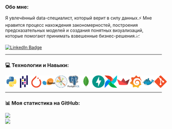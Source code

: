 ### Обо мне:
Я увлечённый data-специалист, который верит в силу данных.⚡ Мне нравится процесс нахождения закономерностей, построения предсказательных моделей и создания понятных визуализаций, которые помогают принимать взвешенные бизнес-решения.📈

<div id="badges" align="left">
  <a href="https://www.linkedin.com/in/mikhail-lodygin/" target=”_blank”>
  <img src="https://img.shields.io/badge/LinkedIn-blue?style=for-the-badge&logo=linkedin&logoColor=white" alt="LinkedIn Badge"/>
  </a>
</div>

 ---
 
### 💻 Технологии и Навыки:

<div style="display: flex; justify-content: space-around;">
  <img src="https://github.com/devicons/devicon/blob/master/icons/python/python-original.svg" title="Python"  alt="Python" width="40" height="40"/>

  <img src="https://github.com/devicons/devicon/blob/master/icons/pandas/pandas-original.svg" title="Pandas"  alt="Pandas" width="40" height="40"/>

  <img src="https://github.com/devicons/devicon/blob/master/icons/pytorch/pytorch-original.svg" title="Pytorch"  alt="Pytorch" width="40" height="40"/>

  <img src="https://github.com/devicons/devicon/blob/master/icons/scikitlearn/scikitlearn-original.svg" title="Scikitlearn"  alt="Scikitlearn" width="40" height="40"/>

  <img src="https://github.com/devicons/devicon/blob/master/icons/matplotlib/matplotlib-original.svg" title="Matplotlib"  alt="Matplotlib" width="40" height="40"/>

  <img src="https://github.com/devicons/devicon/blob/master/icons/postgresql/postgresql-original-wordmark.svg" title="Postgresql"  alt="Postgresql" width="40" height="40"/>

  <img src="https://github.com/devicons/devicon/blob/master/icons/mongodb/mongodb-original.svg" title="MongoDB"  alt="MongoDB" width="40" height="40"/>

  <img src="https://github.com/devicons/devicon/blob/master/icons/fastapi/fastapi-original.svg" title="FastAPI"  alt="FastAPI" width="40" height="40"/>

  <img src="https://github.com/devicons/devicon/blob/master/icons/apacheairflow/apacheairflow-original.svg" title="AirFlow"  alt="AirFlow" width="40" height="40"/>

  <img src="https://github.com/devicons/devicon/blob/master/icons/streamlit/streamlit-original.svg" title="Streamlit"  alt="Streamlit" width="40" height="40"/>

  <img src="https://github.com/devicons/devicon/blob/master/icons/grafana/grafana-original.svg" title="Grafana"  alt="Grafana" width="40" height="40"/>

  <img src="https://github.com/devicons/devicon/blob/master/icons/docker/docker-original.svg" title="Docker"  alt="Docker" width="40" height="40"/>

  <img src="https://github.com/devicons/devicon/blob/master/icons/git/git-original.svg" title="Git"  alt="Git" width="40" height="40"/>
  

</div>

 ---

### 📊 Моя статистика на GitHub:

![](https://nirzak-streak-stats.vercel.app/?user=lodygin-mikhail&theme=shadow-green&hide_border=true)<br/>
![](https://github-readme-stats.vercel.app/api/top-langs/?username=lodygin-mikhail&hide_border=true&include_all_commits=false&count_private=false&layout=compact)
